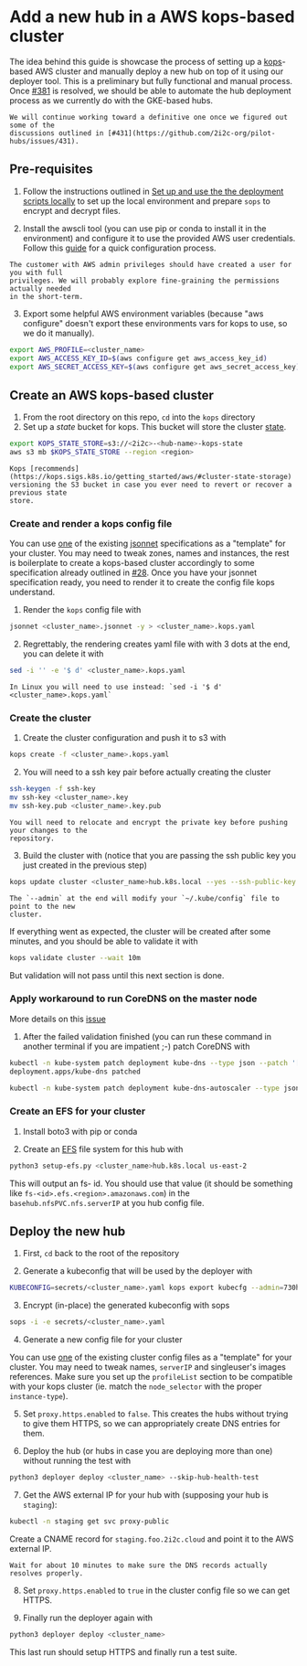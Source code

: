 # Add a new hub in a AWS kops-based cluster

The idea behind this guide is showcase the process of setting up a 
[kops](https://kops.sigs.k8s.io/getting_started/aws/)-based AWS
cluster and manually deploy a new hub on top of it using our deployer tool.
This is a preliminary but fully functional and manual process. Once
[#381](https://github.com/2i2c-org/pilot-hubs/issues/381) is resolved, we should be able
to automate the hub deployment process as we currently do with the GKE-based hubs.

```{note}
We will continue working toward a definitive one once we figured out some of the
discussions outlined in [#431](https://github.com/2i2c-org/pilot-hubs/issues/431).
```

## Pre-requisites

1. Follow the instructions outlined in
[Set up and use the the deployment scripts locally](./manual-deploy.md) to set up the
local environment and prepare `sops` to encrypt and decrypt files.

2. Install the awscli tool (you can use pip or conda to install it in the environment)
and configure it to use the provided AWS user credentials. Follow this
[guide](https://docs.aws.amazon.com/cli/latest/userguide/cli-configure-quickstart.html#cli-configure-quickstart-config)
for a quick configuration process.

```{note}
The customer with AWS admin privileges should have created a user for you with full
privileges. We will probably explore fine-graining the permissions actually needed
in the short-term.
```

3. Export some helpful AWS environment variables (because "aws configure" doesn't export
these environments vars for kops to use, so we do it manually).

```bash
export AWS_PROFILE=<cluster_name>
export AWS_ACCESS_KEY_ID=$(aws configure get aws_access_key_id)
export AWS_SECRET_ACCESS_KEY=$(aws configure get aws_secret_access_key)
```

## Create an AWS kops-based cluster

1. From the root directory on this repo, `cd` into the `kops` directory
2. Set up a *state* bucket for kops. This bucket will store the cluster
[state](https://kops.sigs.k8s.io/state/).

``` bash
export KOPS_STATE_STORE=s3://<2i2c>-<hub-name>-kops-state
aws s3 mb $KOPS_STATE_STORE --region <region>
```

```{note}
Kops [recommends](https://kops.sigs.k8s.io/getting_started/aws/#cluster-state-storage)
versioning the S3 bucket in case you ever need to revert or recover a previous state
store.
```

### Create and render a kops config file

You can use 
[one](https://github.com/2i2c-org/pilot-hubs/blob/master/kops/farallon.jsonnet) of the
existing [jsonnet](https://jsonnet.org/) specifications as a "template" for your cluster.
You may need to tweak zones, names and instances, the rest is boilerplate to create a
kops-based cluster accordingly to some specification already outlined in 
[#28](https://github.com/2i2c-org/pangeo-hubs/issues/28). Once you have your jsonnet
specification ready, you need to render it to create the config file kops understand.

1. Render the `kops` config file with

```bash
jsonnet <cluster_name>.jsonnet -y > <cluster_name>.kops.yaml
```

2. Regrettably, the rendering creates yaml file with with 3 dots at the end, you can 
delete it with

```bash
sed -i '' -e '$ d' <cluster_name>.kops.yaml
```

```{note}
In Linux you will need to use instead: `sed -i '$ d' <cluster_name>.kops.yaml`
```

### Create the cluster

1. Create the cluster configuration and push it to s3 with

```bash
kops create -f <cluster_name>.kops.yaml
```

2. You will need to a ssh key pair before actually creating the cluster

```bash
ssh-keygen -f ssh-key
mv ssh-key <cluster_name>.key
mv ssh-key.pub <cluster_name>.key.pub
```

```{note}
You will need to relocate and encrypt the private key before pushing your changes to the
repository.
```

3. Build the cluster with (notice that you are passing the ssh public key you just 
created in the previous step)

```bash
kops update cluster <cluster_name>hub.k8s.local --yes --ssh-public-key <cluster_name>.key.pub --admin
```

```{note}
The `--admin` at the end will modify your `~/.kube/config` file to point to the new 
cluster.
```

If everything went as expected, the cluster will be created after some minutes, and you 
should be able to validate it with

```bash
kops validate cluster --wait 10m
```

But validation will not pass until this next section is done.

### Apply workaround to run CoreDNS on the master node

More details on this [issue](https://github.com/kubernetes/kops/issues/11199)

1. After the failed validation finished (you can run these command in another terminal 
if you are impatient ;-) patch CoreDNS with

```bash
kubectl -n kube-system patch deployment kube-dns --type json --patch '[{"op": "add", "path": "/spec/template/spec/tolerations", "value": [{"key": "node-role.kubernetes.io/master", "effect": "NoSchedule"}]}]'
deployment.apps/kube-dns patched

kubectl -n kube-system patch deployment kube-dns-autoscaler --type json --patch '[{"op": "add", "path": "/spec/template/spec/tolerations", "value": [{"key": "node-role.kubernetes.io/master", "effect": "NoSchedule"}]}]'
```

### Create an EFS for your cluster

1. Install boto3 with pip or conda

2. Create an [EFS](https://aws.amazon.com/efs/) file system for this hub with

```bash
python3 setup-efs.py <cluster_name>hub.k8s.local us-east-2
```

This will output an fs-<xxxxxxxx> id. You should use that value 
(it should be something like `fs-<id>.efs.<region>.amazonaws.com`) in
the `basehub.nfsPVC.nfs.serverIP` at you hub config file. 

## Deploy the new hub

1. First, `cd` back to the root of the repository

2. Generate a kubeconfig that will be used by the deployer with

```bash
KUBECONFIG=secrets/<cluster_name>.yaml kops export kubecfg --admin=730h <cluster_name>hub.k8s.local
```

3. Encrypt (in-place) the generated kubeconfig with sops

```bash
sops -i -e secrets/<cluster_name>.yaml
```

4. Generate a new config file for your cluster

You can use 
[one](https://github.com/2i2c-org/pilot-hubs/blob/master/config/hubs/farallon.cluster.yaml)
of the existing cluster config files as a "template" for your cluster.
You may need to tweak names, `serverIP` and singleuser's images references. Make sure 
you set up the `profileList` section to be compatible with your kops cluster (ie. match 
the `node_selector` with the proper `instance-type`).

5. Set `proxy.https.enabled` to `false`. This creates the hubs without trying to give 
them HTTPS, so we can appropriately create DNS entries for them.

6. Deploy the hub (or hubs in case you are deploying more than one) without running the
test with

```bash
python3 deployer deploy <cluster_name> --skip-hub-health-test
```

7. Get the AWS external IP for your hub with (supposing your hub is `staging`):

```bash
kubectl -n staging get svc proxy-public
```

Create a CNAME record for `staging.foo.2i2c.cloud` and point it to the AWS external IP.


```{note}
Wait for about 10 minutes to make sure the DNS records actually resolves properly.
```

8. Set `proxy.https.enabled` to `true` in the cluster config file so we can get HTTPS.

9. Finally run the deployer again with 

```bash
python3 deployer deploy <cluster_name>
```

This last run should setup HTTPS and finally run a test suite.